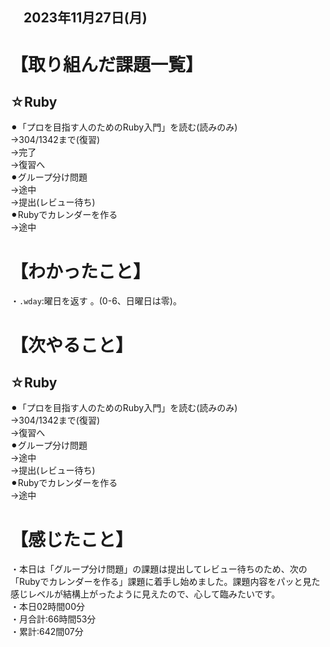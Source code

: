 ## 　2023年11月27日(月)
# 【取り組んだ課題一覧】
## ☆Ruby
⚫︎「プロを目指す人のためのRuby入門」を読む(読みのみ)<br>
→304/1342まで(復習)<br>
→完了<br>
→復習へ<br>
⚫︎グループ分け問題<br>
→途中<br>
→提出(レビュー待ち)<br>
⚫︎Rubyでカレンダーを作る<br>
→途中<br>
# 【わかったこと】
・`.wday`:曜日を返す 。(0-6、日曜日は零)。<br>
# 【次やること】
## ☆Ruby
⚫︎「プロを目指す人のためのRuby入門」を読む(読みのみ)<br>
→304/1342まで(復習)<br>
→復習へ<br>
⚫︎グループ分け問題<br>
→途中<br>
→提出(レビュー待ち)<br>
⚫︎Rubyでカレンダーを作る<br>
→途中<br>
# 【感じたこと】
・本日は「グループ分け問題」の課題は提出してレビュー待ちのため、次の「Rubyでカレンダーを作る」課題に着手し始めました。課題内容をパッと見た感じレベルが結構上がったように見えたので、心して臨みたいです。<br>
・本日02時間00分<br>
・月合計:66時間53分<br>
・累計:642間07分<br>
